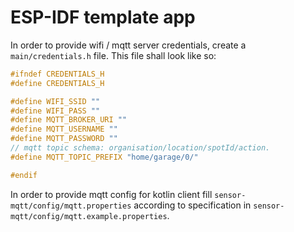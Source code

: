 ESP-IDF template app
====================

In order to provide wifi / mqtt server credentials, create a `main/credentials.h` file.
This file shall look like so:

```C
#ifndef CREDENTIALS_H
#define CREDENTIALS_H

#define WIFI_SSID ""
#define WIFI_PASS ""
#define MQTT_BROKER_URI ""
#define MQTT_USERNAME ""
#define MQTT_PASSWORD ""
// mqtt topic schema: organisation/location/spotId/action.
#define MQTT_TOPIC_PREFIX "home/garage/0/"

#endif
```

In order to provide mqtt config for kotlin client fill
`sensor-mqtt/config/mqtt.properties` according to specification in `sensor-mqtt/config/mqtt.example.properties`.
